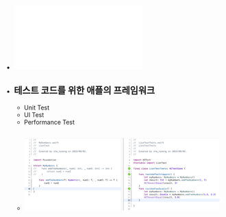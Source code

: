 - ![20230802_TDD XCTest.pdf](../assets/20230802_TDD_XCTest_1690935360567_0.pdf)
- ## 테스트 코드를 위한 애플의 프레임워크
	- Unit Test
	- UI Test
	- Performance Test
	- ![스크린샷 2023-08-02 오전 10.50.00.png](../assets/스크린샷_2023-08-02_오전_10.50.00_1690941004405_0.png)
		-